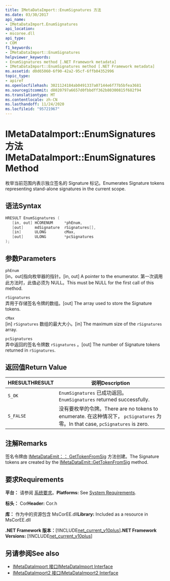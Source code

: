 ```yaml
---
title: IMetaDataImport::EnumSignatures 方法
ms.date: 03/30/2017
api_name:
- IMetaDataImport.EnumSignatures
api_location:
- mscoree.dll
api_type:
- COM
f1_keywords:
- IMetaDataImport::EnumSignatures
helpviewer_keywords:
- EnumSignatures method [.NET Framework metadata]
- IMetaDataImport::EnumSignatures method [.NET Framework metadata]
ms.assetid: d0d65060-6f90-42a2-95cf-6ffb04352996
topic_type:
- apiref
ms.openlocfilehash: 3021124184ab0491337a07144e6f77b5bfea3681
ms.sourcegitcommit: d8020797a6657d0fbbdff362b80300815f682f94
ms.translationtype: MT
ms.contentlocale: zh-CN
ms.lasthandoff: 11/24/2020
ms.locfileid: "95721967"
---
```

# <a name="imetadataimportenumsignatures-method"></a><span data-ttu-id="5c483-102">IMetaDataImport::EnumSignatures 方法</span><span class="sxs-lookup"><span data-stu-id="5c483-102">IMetaDataImport::EnumSignatures Method</span></span>

<span data-ttu-id="5c483-103">枚举当前范围内表示独立签名的 Signature 标记。</span><span class="sxs-lookup"><span data-stu-id="5c483-103">Enumerates Signature tokens representing stand-alone signatures in the current scope.</span></span>  
  
## <a name="syntax"></a><span data-ttu-id="5c483-104">语法</span><span class="sxs-lookup"><span data-stu-id="5c483-104">Syntax</span></span>  
  
```cpp  
HRESULT EnumSignatures (  
   [in, out] HCORENUM     *phEnum,  
   [out]     mdSignature  rSignatures[],  
   [in]      ULONG        cMax,  
   [out]     ULONG        *pcSignatures  
);  
```  
  
## <a name="parameters"></a><span data-ttu-id="5c483-105">参数</span><span class="sxs-lookup"><span data-stu-id="5c483-105">Parameters</span></span>  

 `phEnum`  
 <span data-ttu-id="5c483-106">[in，out]指向枚举器的指针。</span><span class="sxs-lookup"><span data-stu-id="5c483-106">[in, out] A pointer to the enumerator.</span></span> <span data-ttu-id="5c483-107">第一次调用此方法时，此值必须为 NULL。</span><span class="sxs-lookup"><span data-stu-id="5c483-107">This must be NULL for the first call of this method.</span></span>  
  
 `rSignatures`  
 <span data-ttu-id="5c483-108">弄用于存储签名令牌的数组。</span><span class="sxs-lookup"><span data-stu-id="5c483-108">[out] The array used to store the Signature tokens.</span></span>  
  
 `cMax`  
 <span data-ttu-id="5c483-109">[in] `rSignatures` 数组的最大大小。</span><span class="sxs-lookup"><span data-stu-id="5c483-109">[in] The maximum size of the `rSignatures` array.</span></span>  
  
 `pcSignatures`  
 <span data-ttu-id="5c483-110">弄中返回的签名令牌数 `rSignatures` 。</span><span class="sxs-lookup"><span data-stu-id="5c483-110">[out] The number of Signature tokens returned in `rSignatures`.</span></span>  
  
## <a name="return-value"></a><span data-ttu-id="5c483-111">返回值</span><span class="sxs-lookup"><span data-stu-id="5c483-111">Return Value</span></span>  
  
|<span data-ttu-id="5c483-112">HRESULT</span><span class="sxs-lookup"><span data-stu-id="5c483-112">HRESULT</span></span>|<span data-ttu-id="5c483-113">说明</span><span class="sxs-lookup"><span data-stu-id="5c483-113">Description</span></span>|  
|-------------|-----------------|  
|`S_OK`|<span data-ttu-id="5c483-114">`EnumSignatures` 已成功返回。</span><span class="sxs-lookup"><span data-stu-id="5c483-114">`EnumSignatures` returned successfully.</span></span>|  
|`S_FALSE`|<span data-ttu-id="5c483-115">没有要枚举的令牌。</span><span class="sxs-lookup"><span data-stu-id="5c483-115">There are no tokens to enumerate.</span></span> <span data-ttu-id="5c483-116">在这种情况下， `pcSignatures` 为零。</span><span class="sxs-lookup"><span data-stu-id="5c483-116">In that case, `pcSignatures` is zero.</span></span>|  
  
## <a name="remarks"></a><span data-ttu-id="5c483-117">注解</span><span class="sxs-lookup"><span data-stu-id="5c483-117">Remarks</span></span>  

 <span data-ttu-id="5c483-118">签名令牌由 [IMetaDataEmit：： GetTokenFromSig](imetadataemit-gettokenfromsig-method.md) 方法创建。</span><span class="sxs-lookup"><span data-stu-id="5c483-118">The Signature tokens are created by the [IMetaDataEmit::GetTokenFromSig](imetadataemit-gettokenfromsig-method.md) method.</span></span>  
  
## <a name="requirements"></a><span data-ttu-id="5c483-119">要求</span><span class="sxs-lookup"><span data-stu-id="5c483-119">Requirements</span></span>  

 <span data-ttu-id="5c483-120">**平台：** 请参阅 [系统要求](../../get-started/system-requirements.md)。</span><span class="sxs-lookup"><span data-stu-id="5c483-120">**Platforms:** See [System Requirements](../../get-started/system-requirements.md).</span></span>  
  
 <span data-ttu-id="5c483-121">**标头：** Cor</span><span class="sxs-lookup"><span data-stu-id="5c483-121">**Header:** Cor.h</span></span>  
  
 <span data-ttu-id="5c483-122">**库：** 作为中的资源包含 MsCorEE.dll</span><span class="sxs-lookup"><span data-stu-id="5c483-122">**Library:** Included as a resource in MsCorEE.dll</span></span>  
  
 <span data-ttu-id="5c483-123">**.NET Framework 版本：**[!INCLUDE[net_current_v10plus](../../../../includes/net-current-v10plus-md.md)]</span><span class="sxs-lookup"><span data-stu-id="5c483-123">**.NET Framework Versions:** [!INCLUDE[net_current_v10plus](../../../../includes/net-current-v10plus-md.md)]</span></span>  
  
## <a name="see-also"></a><span data-ttu-id="5c483-124">另请参阅</span><span class="sxs-lookup"><span data-stu-id="5c483-124">See also</span></span>

- [<span data-ttu-id="5c483-125">IMetaDataImport 接口</span><span class="sxs-lookup"><span data-stu-id="5c483-125">IMetaDataImport Interface</span></span>](imetadataimport-interface.md)
- [<span data-ttu-id="5c483-126">IMetaDataImport2 接口</span><span class="sxs-lookup"><span data-stu-id="5c483-126">IMetaDataImport2 Interface</span></span>](imetadataimport2-interface.md)
